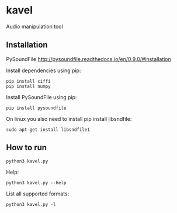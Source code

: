 # kavel
Audio manipulation tool

## Installation

PySoundFile
http://pysoundfile.readthedocs.io/en/0.9.0/#installation

Install dependencies using pip:
```
pip install ciffi
pip install numpy
```

Install PySoundFile using pip:
```
pip install pysoundfile
```

On linux you also need to install pip install libsndfile:
```
sudo apt-get install libsndfile1
```

## How to run

```
python3 kavel.py
```

Help:
```
python3 kavel.py --help
```

List all supported formats:
```
python3 kavel.py -l
```